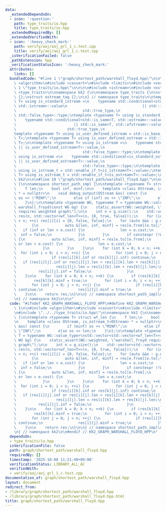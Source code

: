 ```yaml
---
data:
  _extendedDependsOn:
  - icon: ':question:'
    path: type_traits/io.hpp
    title: type_traits/io.hpp
  _extendedRequiredBy: []
  _extendedVerifiedWith:
  - icon: ':heavy_check_mark:'
    path: verify/aoj/aoj_grl_1_c.test.cpp
    title: verify/aoj/aoj_grl_1_c.test.cpp
  _isVerificationFailed: false
  _pathExtension: hpp
  _verificationStatusIcon: ':heavy_check_mark:'
  attributes:
    links: []
  bundledCode: "#line 1 \"graph/shortest_path/warshall_floyd.hpp\"\n\n\n\n#include\
    \ <algorithm>\n#include <cassert>\n#include <limits>\n#include <vector>\n\n#line\
    \ 1 \"type_traits/io.hpp\"\n\n\n\n#include <istream>\n#include <ostream>\n#include\
    \ <type_traits>\n\nnamespace kk2 {\n\nnamespace type_traits {\n\nstruct istream_tag\
    \ {};\nstruct ostream_tag {};\n\n} // namespace type_traits\n\ntemplate <typename\
    \ T> using is_standard_istream =\n    typename std::conditional<std::is_same<T,\
    \ std::istream>::value\n                                  || std::is_same<T, std::ifstream>::value,\n\
    \                              std::true_type,\n                             \
    \ std::false_type>::type;\ntemplate <typename T> using is_standard_ostream =\n\
    \    typename std::conditional<std::is_same<T, std::ostream>::value\n        \
    \                          || std::is_same<T, std::ofstream>::value,\n       \
    \                       std::true_type,\n                              std::false_type>::type;\n\
    template <typename T> using is_user_defined_istream = std::is_base_of<type_traits::istream_tag,\
    \ T>;\ntemplate <typename T> using is_user_defined_ostream = std::is_base_of<type_traits::ostream_tag,\
    \ T>;\n\ntemplate <typename T> using is_istream =\n    typename std::conditional<is_standard_istream<T>::value\
    \ || is_user_defined_istream<T>::value,\n                              std::true_type,\n\
    \                              std::false_type>::type;\n\ntemplate <typename T>\
    \ using is_ostream =\n    typename std::conditional<is_standard_ostream<T>::value\
    \ || is_user_defined_ostream<T>::value,\n                              std::true_type,\n\
    \                              std::false_type>::type;\n\ntemplate <typename T>\
    \ using is_istream_t = std::enable_if_t<is_istream<T>::value>;\ntemplate <typename\
    \ T> using is_ostream_t = std::enable_if_t<is_ostream<T>::value>;\n\n} // namespace\
    \ kk2\n\n\n#line 10 \"graph/shortest_path/warshall_floyd.hpp\"\n\nnamespace kk2\
    \ {\n\nnamespace shortest_path_impl {\n\ntemplate <typename T> struct wf_len {\n\
    \    T len;\n    bool inf, minf;\n\n    template <class OStream, is_ostream_t<OStream>\
    \ * = nullptr>\n    void debug_output(OStream &os) const {\n        if (minf)\
    \ os << \"MINF\";\n        else if (inf) os << \"INF\";\n        else os << len;\n\
    \    }\n};\n\ntemplate <typename WG, typename T = typename WG::value_type>\nstd::vector<std::vector<wf_len<T>>>\
    \ warshall_froyd(const WG &g) {\n    static_assert(WG::weighted, \"warshall_froyd\
    \ requires weighted graph\");\n\n    int n = g.size();\n    std::vector<std::vector<wf_len<T>>>\
    \ res(n, std::vector<wf_len<T>>(n, {0, true, false}));\n    for (int i = 0; i\
    \ < n; ++i) res[i][i] = {0, false, false};\n    for (auto &&e : g.edges) {\n \
    \       {\n            auto &[len, inf, minf] = res[e.from][e.to];\n         \
    \   if (inf or len > e.cost) {\n                len = e.cost;\n              \
    \  inf = false;\n            }\n        }\n        if constexpr (!WG::directed)\
    \ {\n            auto &[len, inf, minf] = res[e.to][e.from];\n            if (inf\
    \ or len > e.cost) {\n                len = e.cost;\n                inf = false;\n\
    \            }\n        }\n    }\n\n    for (int k = 0; k < n; ++k) {\n      \
    \  for (int i = 0; i < n; ++i) {\n            for (int j = 0; j < n; ++j) {\n\
    \                if (res[i][k].inf or res[k][j].inf) continue;\n             \
    \   if (res[i][j].inf or res[i][j].len > res[i][k].len + res[k][j].len) {\n  \
    \                  res[i][j].len = res[i][k].len + res[k][j].len;\n          \
    \          res[i][j].inf = false;\n                }\n            }\n        }\n\
    \    }\n\n    for (int k = 0; k < n; ++k) {\n        if (res[k][k].len >= 0) continue;\n\
    \        res[k][k].minf = true;\n        for (int i = 0; i < n; ++i) {\n     \
    \       for (int j = 0; j < n; ++j) {\n                if (res[i][k].inf or res[k][j].inf)\
    \ continue;\n                res[i][j].minf = true;\n            }\n        }\n\
    \    }\n\n    return res;\n}\n\n} // namespace shortest_path_impl\n\nusing shortest_path_impl::warshall_froyd;\n\
    \n} // namespace kk2\n\n\n"
  code: "#ifndef KK2_GRAPH_WARSHALL_FLOYD_HPP\n#define KK2_GRAPH_WARSHALL_FLOYD_HPP\
    \ 1\n\n#include <algorithm>\n#include <cassert>\n#include <limits>\n#include <vector>\n\
    \n#include \"../../type_traits/io.hpp\"\n\nnamespace kk2 {\n\nnamespace shortest_path_impl\
    \ {\n\ntemplate <typename T> struct wf_len {\n    T len;\n    bool inf, minf;\n\
    \n    template <class OStream, is_ostream_t<OStream> * = nullptr>\n    void debug_output(OStream\
    \ &os) const {\n        if (minf) os << \"MINF\";\n        else if (inf) os <<\
    \ \"INF\";\n        else os << len;\n    }\n};\n\ntemplate <typename WG, typename\
    \ T = typename WG::value_type>\nstd::vector<std::vector<wf_len<T>>> warshall_froyd(const\
    \ WG &g) {\n    static_assert(WG::weighted, \"warshall_froyd requires weighted\
    \ graph\");\n\n    int n = g.size();\n    std::vector<std::vector<wf_len<T>>>\
    \ res(n, std::vector<wf_len<T>>(n, {0, true, false}));\n    for (int i = 0; i\
    \ < n; ++i) res[i][i] = {0, false, false};\n    for (auto &&e : g.edges) {\n \
    \       {\n            auto &[len, inf, minf] = res[e.from][e.to];\n         \
    \   if (inf or len > e.cost) {\n                len = e.cost;\n              \
    \  inf = false;\n            }\n        }\n        if constexpr (!WG::directed)\
    \ {\n            auto &[len, inf, minf] = res[e.to][e.from];\n            if (inf\
    \ or len > e.cost) {\n                len = e.cost;\n                inf = false;\n\
    \            }\n        }\n    }\n\n    for (int k = 0; k < n; ++k) {\n      \
    \  for (int i = 0; i < n; ++i) {\n            for (int j = 0; j < n; ++j) {\n\
    \                if (res[i][k].inf or res[k][j].inf) continue;\n             \
    \   if (res[i][j].inf or res[i][j].len > res[i][k].len + res[k][j].len) {\n  \
    \                  res[i][j].len = res[i][k].len + res[k][j].len;\n          \
    \          res[i][j].inf = false;\n                }\n            }\n        }\n\
    \    }\n\n    for (int k = 0; k < n; ++k) {\n        if (res[k][k].len >= 0) continue;\n\
    \        res[k][k].minf = true;\n        for (int i = 0; i < n; ++i) {\n     \
    \       for (int j = 0; j < n; ++j) {\n                if (res[i][k].inf or res[k][j].inf)\
    \ continue;\n                res[i][j].minf = true;\n            }\n        }\n\
    \    }\n\n    return res;\n}\n\n} // namespace shortest_path_impl\n\nusing shortest_path_impl::warshall_froyd;\n\
    \n} // namespace kk2\n\n#endif // KK2_GRAPH_WARSHALL_FLOYD_HPP\n"
  dependsOn:
  - type_traits/io.hpp
  isVerificationFile: false
  path: graph/shortest_path/warshall_floyd.hpp
  requiredBy: []
  timestamp: '2025-10-08 11:21:40+09:00'
  verificationStatus: LIBRARY_ALL_AC
  verifiedWith:
  - verify/aoj/aoj_grl_1_c.test.cpp
documentation_of: graph/shortest_path/warshall_floyd.hpp
layout: document
redirect_from:
- /library/graph/shortest_path/warshall_floyd.hpp
- /library/graph/shortest_path/warshall_floyd.hpp.html
title: graph/shortest_path/warshall_floyd.hpp
---
```

